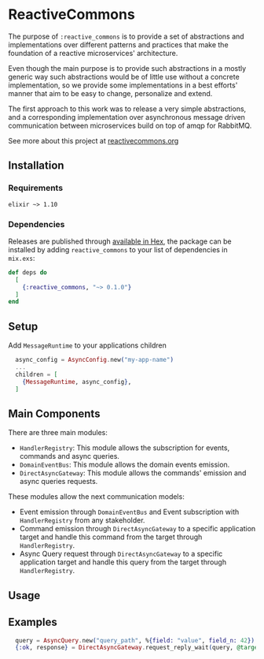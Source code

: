 # ReactiveCommons

The purpose of `:reactive_commons` is to provide a set of abstractions and implementations over different patterns and
practices that make the foundation of a reactive microservices' architecture.

Even though the main purpose is to provide such abstractions in a mostly generic way such abstractions would be of
little use without a concrete implementation, so we provide some implementations in a best efforts' manner that aim to
be easy to change, personalize and extend.

The first approach to this work was to release a very simple abstractions, and a corresponding implementation over
asynchronous message driven communication between microservices build on top of amqp for RabbitMQ.

See more about this project at [reactivecommons.org](https://reactivecommons.org/)

## Installation

### Requirements

`elixir ~> 1.10`

### Dependencies

Releases are published through [available in Hex](https://hex.pm/docs/publish), the package can be installed by adding
`reactive_commons` to your list of dependencies in `mix.exs`:

```elixir
def deps do
  [
    {:reactive_commons, "~> 0.1.0"}
  ]
end
```

## Setup

Add `MessageRuntime` to your applications children

```elixir
  async_config = AsyncConfig.new("my-app-name")
  ...
  children = [
    {MessageRuntime, async_config},
  ]
```

## Main Components

There are three main modules:

- `HandlerRegistry`: This module allows the subscription for events, commands and async queries.
- `DomainEventBus`: This module allows the domain events emission.
- `DirectAsyncGateway`: This module allows the commands' emission and async queries requests.

These modules allow the next communication models:

- Event emission through `DomainEventBus` and Event subscription with `HandlerRegistry` from any stakeholder.
- Command emission through `DirectAsyncGateway` to a specific application target and handle this command from the target
  through `HandlerRegistry`.
- Async Query request through `DirectAsyncGateway` to a specific application target and handle this query from the target
  through `HandlerRegistry`.

## Usage

## Examples

```elixir
  query = AsyncQuery.new("query_path", %{field: "value", field_n: 42})
  {:ok, response} = DirectAsyncGateway.request_reply_wait(query, @target)
```

